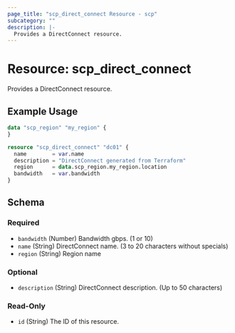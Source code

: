 ```yaml
---
page_title: "scp_direct_connect Resource - scp"
subcategory: ""
description: |-
  Provides a DirectConnect resource.
---
```


# Resource: scp_direct_connect

Provides a DirectConnect resource.


## Example Usage

```terraform
data "scp_region" "my_region" {
}

resource "scp_direct_connect" "dc01" {
  name        = var.name
  description = "DirectConnect generated from Terraform"
  region      = data.scp_region.my_region.location
  bandwidth   = var.bandwidth
}
```

<!-- schema generated by tfplugindocs -->
## Schema

### Required

- `bandwidth` (Number) Bandwidth gbps. (1 or 10)
- `name` (String) DirectConnect name. (3 to 20 characters without specials)
- `region` (String) Region name

### Optional

- `description` (String) DirectConnect description. (Up to 50 characters)

### Read-Only

- `id` (String) The ID of this resource.
